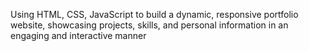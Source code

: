 Using HTML, CSS, JavaScript to build a dynamic, responsive portfolio website, showcasing projects, skills, and personal information in an engaging and interactive manner
